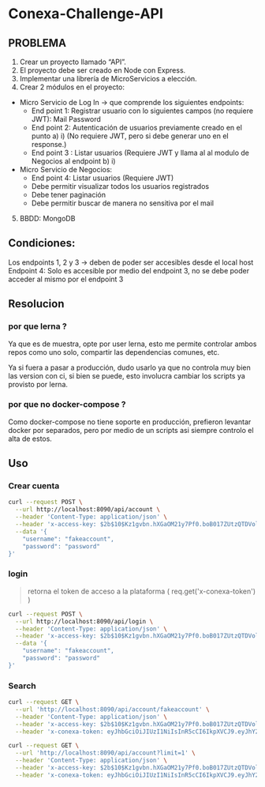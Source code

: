 # Conexa-Challenge-API

## PROBLEMA 

1. Crear un proyecto llamado “API”.
2. El proyecto debe ser creado en Node con Express.
3. Implementar una librería de MicroServicios a elección.
4. Crear 2 módulos en el proyecto:
  - Micro Servicio de Log In → que comprende los siguientes endpoints:
    + End point 1: Registrar usuario con lo siguientes campos (no requiere JWT): 
        Mail
        Password
    + End point 2: Autenticación de usuarios previamente creado en el punto a) i) (No requiere JWT, pero si debe generar uno en el response.)
    + End point 3 : Listar usuarios (Requiere JWT y llama al al modulo de Negocios al endpoint b) i)
  - Micro Servicio de Negocios:
    * End point 4: Listar usuarios (Requiere JWT)
    * Debe permitir visualizar todos los usuarios registrados
    * Debe tener paginación
    * Debe permitir buscar de manera no sensitiva por el mail
5. BBDD: MongoDB

## Condiciones: 
Los endpoints 1, 2 y 3 → deben de poder ser accesibles desde el local host
Endpoint 4: Solo es accesible por medio del endpoint 3, no se debe poder acceder al mismo por el endpoint 3

## Resolucion

### **por que lerna ?**
Ya que es de muestra, opte por user lerna, esto me permite controlar ambos repos como uno solo, compartir las dependencias comunes, etc.

Ya si fuera a pasar a producción, dudo usarlo ya que no controla muy bien las version con ci, si bien se puede, esto involucra cambiar los scripts ya provisto por lerna.

### **por que no docker-compose ?** 
Como docker-compose no tiene soporte en producción, prefieron levantar docker por separados, pero por medio de un scripts asi siempre controlo el alta de estos.

## Uso

### **Crear cuenta**

```bash
curl --request POST \
  --url http://localhost:8090/api/account \
  --header 'Content-Type: application/json' \
  --header 'x-access-key: $2b$10$Kz1gvbn.hXGaOM21y7Pf0.boB017ZUtzQTDVolk0PTH/fugMnqdZC' \
  --data '{
	"username": "fakeaccount",
	"password": "password"
}'
```

### **login**

> retorna el token de acceso a la plataforma ( req.get('x-conexa-token') )

```bash
curl --request POST \
  --url http://localhost:8090/api/login \
  --header 'Content-Type: application/json' \
  --header 'x-access-key: $2b$10$Kz1gvbn.hXGaOM21y7Pf0.boB017ZUtzQTDVolk0PTH/fugMnqdZC' \
  --data '{
	"username": "fakeaccount",
	"password": "password"
}'
```

### **Search**

```bash
curl --request GET \
  --url 'http://localhost:8090/api/account/fakeaccount' \
  --header 'Content-Type: application/json' \
  --header 'x-access-key: $2b$10$Kz1gvbn.hXGaOM21y7Pf0.boB017ZUtzQTDVolk0PTH/fugMnqdZC' \
  --header 'x-conexa-token: eyJhbGciOiJIUzI1NiIsInR5cCI6IkpXVCJ9.eyJhY2NvdW50SWQiOiI2MGQzNDI2ZWJmMDY4NTAwMTJiY2ZjN2MiLCJ1c2VybmFtZSI6Im1vaXNlIiwiaWF0IjoxNjI0NDU3ODQ3LCJleHAiOjE2MjQ0NjE0NDd9.cD-C-QvSOT85q7S69f-9uC_LNLrBtJHjZPHKUbCEkUc' 
```


```bash
curl --request GET \
  --url 'http://localhost:8090/api/account?limit=1' \
  --header 'Content-Type: application/json' \
  --header 'x-access-key: $2b$10$Kz1gvbn.hXGaOM21y7Pf0.boB017ZUtzQTDVolk0PTH/fugMnqdZC' \
  --header 'x-conexa-token: eyJhbGciOiJIUzI1NiIsInR5cCI6IkpXVCJ9.eyJhY2NvdW50SWQiOiI2MGQzNDI2ZWJmMDY4NTAwMTJiY2ZjN2MiLCJ1c2VybmFtZSI6Im1vaXNlIiwiaWF0IjoxNjI0NDU3ODQ3LCJleHAiOjE2MjQ0NjE0NDd9.cD-C-QvSOT85q7S69f-9uC_LNLrBtJHjZPHKUbCEkUc' 
```